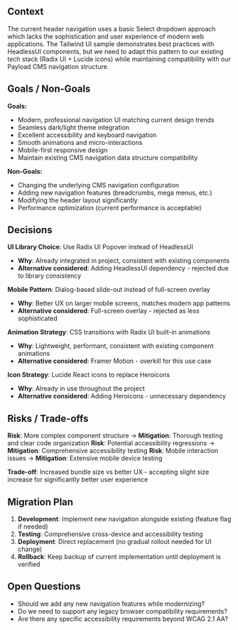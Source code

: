 ## Context

The current header navigation uses a basic Select dropdown approach which lacks the sophistication and user experience of modern web applications. The Tailwind UI sample demonstrates best practices with HeadlessUI components, but we need to adapt this pattern to our existing tech stack (Radix UI + Lucide icons) while maintaining compatibility with our Payload CMS navigation structure.

## Goals / Non-Goals

**Goals:**
- Modern, professional navigation UI matching current design trends
- Seamless dark/light theme integration
- Excellent accessibility and keyboard navigation
- Smooth animations and micro-interactions
- Mobile-first responsive design
- Maintain existing CMS navigation data structure compatibility

**Non-Goals:**
- Changing the underlying CMS navigation configuration
- Adding new navigation features (breadcrumbs, mega menus, etc.)
- Modifying the header layout significantly
- Performance optimization (current performance is acceptable)

## Decisions

**UI Library Choice**: Use Radix UI Popover instead of HeadlessUI
- **Why**: Already integrated in project, consistent with existing components
- **Alternative considered**: Adding HeadlessUI dependency - rejected due to library consistency

**Mobile Pattern**: Dialog-based slide-out instead of full-screen overlay
- **Why**: Better UX on larger mobile screens, matches modern app patterns
- **Alternative considered**: Full-screen overlay - rejected as less sophisticated

**Animation Strategy**: CSS transitions with Radix UI built-in animations
- **Why**: Lightweight, performant, consistent with existing component animations
- **Alternative considered**: Framer Motion - overkill for this use case

**Icon Strategy**: Lucide React icons to replace Heroicons
- **Why**: Already in use throughout the project
- **Alternative considered**: Adding Heroicons - unnecessary dependency

## Risks / Trade-offs

**Risk**: More complex component structure → **Mitigation**: Thorough testing and clear code organization
**Risk**: Potential accessibility regressions → **Mitigation**: Comprehensive accessibility testing
**Risk**: Mobile interaction issues → **Mitigation**: Extensive mobile device testing

**Trade-off**: Increased bundle size vs better UX - accepting slight size increase for significantly better user experience

## Migration Plan

1. **Development**: Implement new navigation alongside existing (feature flag if needed)
2. **Testing**: Comprehensive cross-device and accessibility testing
3. **Deployment**: Direct replacement (no gradual rollout needed for UI change)
4. **Rollback**: Keep backup of current implementation until deployment is verified

## Open Questions

- Should we add any new navigation features while modernizing?
- Do we need to support any legacy browser compatibility requirements?
- Are there any specific accessibility requirements beyond WCAG 2.1 AA?
